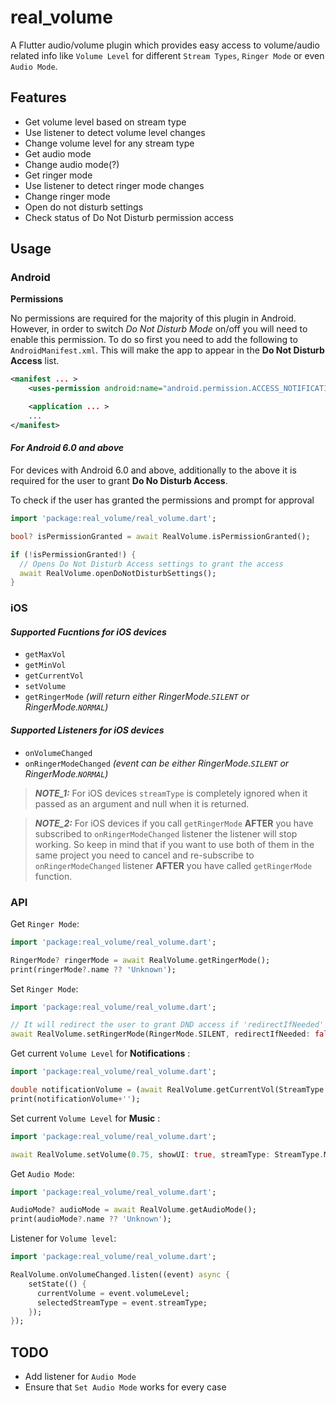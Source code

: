 # real_volume
A Flutter audio/volume plugin which provides easy access to volume/audio related info like `Volume Level` for different `Stream Types`, `Ringer Mode` or even `Audio Mode`.

## Features
- Get volume level based on stream type
- Use listener to detect volume level changes
- Change volume level for any stream type
- Get audio mode
- Change audio mode(?)
- Get ringer mode
- Use listener to detect ringer mode changes
- Change ringer mode
- Open do not disturb settings
- Check status of Do Not Disturb permission access

## Usage
### Android

**Permissions**

No permissions are required for the majority of this plugin in Android. However, in order to switch _Do Not Disturb Mode_ on/off you will need to enable this permission. To do so first you need to add the following to `AndroidManifest.xml`. This will make the app to appear in the **Do Not Disturb Access** list.
```xml
<manifest ... >
    <uses-permission android:name="android.permission.ACCESS_NOTIFICATION_POLICY"/>

    <application ... >
    ...
</manifest>
```
#### _For Android 6.0 and above_
For devices with Android 6.0 and above, additionally to the above it is required for the user to grant **Do No Disturb Access**. 

To check if the user has granted the permissions and prompt for approval
```dart
import 'package:real_volume/real_volume.dart';

bool? isPermissionGranted = await RealVolume.isPermissionGranted();

if (!isPermissionGranted!) {
  // Opens Do Not Disturb Access settings to grant the access
  await RealVolume.openDoNotDisturbSettings();
}
``` 

### iOS
#### _Supported Fucntions for iOS devices_

- `getMaxVol`
- `getMinVol`
- `getCurrentVol`
- `setVolume`
- `getRingerMode` *(will return either RingerMode.`SILENT` or RingerMode.`NORMAL`)*

#### _Supported Listeners for iOS devices_
- `onVolumeChanged`
- `onRingerModeChanged` *(event can be either RingerMode.`SILENT` or RingerMode.`NORMAL`)*

> **_NOTE_1:_**  For iOS devices `streamType` is completely ignored when it passed as an argument and null when it is returned.

> **_NOTE_2:_**  For iOS devices if you call `getRingerMode` **AFTER** you have subscribed to `onRingerModeChanged` listener the listener will stop working. So keep in mind that if you want to use both of them in the same project you need to cancel and re-subscribe to `onRingerModeChanged` listener **AFTER** you have called `getRingerMode` function.

### API

Get `Ringer Mode`:
 
```dart
import 'package:real_volume/real_volume.dart';

RingerMode? ringerMode = await RealVolume.getRingerMode();
print(ringerMode?.name ?? 'Unknown');
```

Set `Ringer Mode`:
 
```dart
import 'package:real_volume/real_volume.dart';

// It will redirect the user to grant DND access if 'redirectIfNeeded' is set to true(default behavior)
await RealVolume.setRingerMode(RingerMode.SILENT, redirectIfNeeded: false);
```
Get current `Volume Level` for **Notifications** :
 
```dart
import 'package:real_volume/real_volume.dart';

double notificationVolume = (await RealVolume.getCurrentVol(StreamType.NOTIFICATION)) ?? 0.0;
print(notificationVolume+'');
```
Set current `Volume Level` for **Music** :
 
```dart
import 'package:real_volume/real_volume.dart';

await RealVolume.setVolume(0.75, showUI: true, streamType: StreamType.MUSIC);
```

Get `Audio Mode`:
 
```dart
import 'package:real_volume/real_volume.dart';

AudioMode? audioMode = await RealVolume.getAudioMode();
print(audioMode?.name ?? 'Unknown');
```
Listener for `Volume level`:
 
```dart
import 'package:real_volume/real_volume.dart';

RealVolume.onVolumeChanged.listen((event) async {
    setState(() {
      currentVolume = event.volumeLevel;
      selectedStreamType = event.streamType;
    });
});
```

## TODO
- Add listener for `Audio Mode`
- Ensure that `Set Audio Mode` works for every case